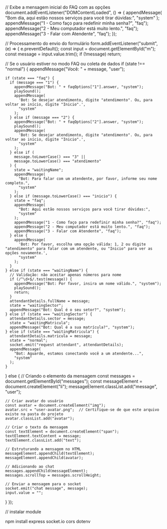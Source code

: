 // Exibe a mensagem inicial do FAQ com as opções
document.addEventListener("DOMContentLoaded", () => {
appendMessage(
"Bom dia, aqui estão nossos serviços para você tirar dúvidas:",
"system"
);
appendMessage("1 - Como faço para redefinir minha senha?", "faq");
appendMessage("2 - Meu computador está muito lento.", "faq");
appendMessage("3 - Falar com Atendente", "faq");
});

// Processamento do envio do formulário
form.addEventListener("submit", (e) => {
e.preventDefault();
const input = document.getElementById("m");
const message = input.value.trim();
if (!message) return;

// Se o usuário estiver no modo FAQ ou coleta de dados
if (state !== "normal") {
appendMessage("Você: " + message, "user");

    if (state === "faq") {
      if (message === "1") {
        appendMessage("Bot: " + faqOptions["1"].answer, "system");
        playSound();
        appendMessage(
          'Bot: Se desejar atendimento, digite "atendimento". Ou, para voltar ao início, digite "Inicio".',
          "system"
        );
      } else if (message === "2") {
        appendMessage("Bot: " + faqOptions["2"].answer, "system");
        playSound();
        appendMessage(
          'Bot: Se desejar atendimento, digite "atendimento". Ou, para voltar ao início, digite "Inicio".',
          "system"
        );
      } else if (
        message.toLowerCase() === "3" ||
        message.toLowerCase() === "atendimento"
      ) {
        state = "waitingName";
        appendMessage(
          "Bot: Para falar com um atendente, por favor, informe seu nome completo.",
          "system"
        );
      } else if (message.toLowerCase() === "inicio") {
        state = "faq";
        appendMessage(
          "Bot: Aqui estão nossos serviços para você tirar dúvidas:",
          "system"
        );
        appendMessage("1 - Como faço para redefinir minha senha?", "faq");
        appendMessage("2 - Meu computador está muito lento.", "faq");
        appendMessage("3 - Falar com Atendente", "faq");
      } else {
        appendMessage(
          'Bot: Por favor, escolha uma opção válida: 1, 2 ou digite "atendimento" para falar com um atendente, ou "Inicio" para ver as opções novamente.',
          "system"
        );
      }
    } else if (state === "waitingName") {
      // Validação: não aceitar apenas números para nome
      if (/^\d+$/.test(message)) {
        appendMessage("Bot: Por favor, insira um nome válido.", "system");
        playSound();
        return;
      }
      attendantDetails.fullName = message;
      state = "waitingSector";
      appendMessage("Bot: Qual é o seu setor?", "system");
    } else if (state === "waitingSector") {
      attendantDetails.sector = message;
      state = "waitingMatricula";
      appendMessage("Bot: Qual é a sua matrícula?", "system");
    } else if (state === "waitingMatricula") {
      attendantDetails.matricula = message;
      state = "normal";
      socket.emit("request attendant", attendantDetails);
      appendMessage(
        "Bot: Aguarde, estamos conectando você a um atendente...",
        "system"
      );
    }

} else {
// Criando o elemento da mensagem
const messages = document.getElementById("messages");
const messageElement = document.createElement("li");
messageElement.classList.add("message", "user");

    // Criar avatar do usuário
    const avatar = document.createElement("img");
    avatar.src = "user-avatar.png";  // Certifique-se de que este arquivo existe na pasta do projeto
    avatar.classList.add("avatar");

    // Criar o texto da mensagem
    const textElement = document.createElement("span");
    textElement.textContent = message;
    textElement.classList.add("text");

    // Estruturando a mensagem no HTML
    messageElement.appendChild(textElement);
    messageElement.appendChild(avatar);

    // Adicionando ao chat
    messages.appendChild(messageElement);
    messages.scrollTop = messages.scrollHeight;

    // Enviar a mensagem para o socket
    socket.emit("chat message", message);
    input.value = "";

}
});

// instalar module

npm install express socket.io cors dotenv

